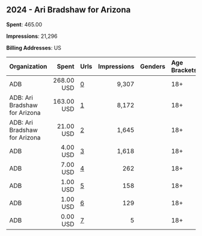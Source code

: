 ## 2024 - Ari Bradshaw for Arizona 
**Spent**: 465.00

**Impressions**: 21,296

**Billing Addresses**: US

|Organization|Spent|Urls|Impressions|Genders|Age Brackets|Country Codes|
|:---|---:|:---|---:|:---|:---|:---|
|ADB|268.00 USD|[0](https://www.snap.com/political-ads/asset/318fc97e5649c23b5f261c8e5d081a87a00e7b5b5f24bd932639ad36001d9fe4?mediaType=mp4)|9,307||18+|united states|
|ADB: Ari Bradshaw for Arizona|163.00 USD|[1](https://www.snap.com/political-ads/asset/d8cd16a8b66399506705531454e4f15bb274cced3c5a0af2c2880e0992d695ec?mediaType=mp4)|8,172||18+|united states|
|ADB: Ari Bradshaw for Arizona|21.00 USD|[2](https://www.snap.com/political-ads/asset/0aecd29b30ace7c3a6491390f7e43d7a7c5ef905fd550bdcf92cee949b01c0b6?mediaType=mp4)|1,645||18+|united states|
|ADB|4.00 USD|[3](https://www.snap.com/political-ads/asset/cd0cdde51b76a2272b52c914b87920dcb581da545d000ebe2c00cd1cee81a7a2?mediaType=jpg)|1,618||18+|united states|
|ADB|7.00 USD|[4](https://www.snap.com/political-ads/asset/24950358cef5cffd871d8ac82a695e36d45c572683a893255e6a2958f9a62b63?mediaType=mp4)|262||18+|united states|
|ADB|1.00 USD|[5](https://www.snap.com/political-ads/asset/3f2cbcb910860700ddde7c7fbad867049e3f6e51dcbcb14877b9a2d6fbdce5bd?mediaType=jpg)|158||18+|united states|
|ADB|1.00 USD|[6](https://www.snap.com/political-ads/asset/362dfa35aec897845449c38e8290e55699aab697c9d34afb3aa27367c626a21c?mediaType=jpg)|129||18+|united states|
|ADB|0.00 USD|[7](https://www.snap.com/political-ads/asset/d79fda9e3fcaa79a8ce81bbbaa7bb8ee3b29ca2f9f27371a11941db42ec52239?mediaType=mp4)|5||18+|united states|
